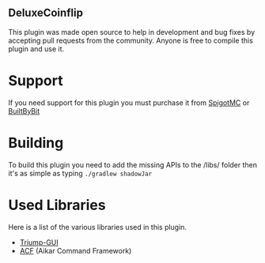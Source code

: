 ## DeluxeCoinflip
This plugin was made open source to help in development and bug fixes by accepting pull requests from the community. Anyone is free to compile this plugin and use it.

# Support
If you need support for this plugin you must purchase it from [SpigotMC](https://www.spigotmc.org/resources/deluxecoinflip.79965/) or [BuiltByBit](https://builtbybit.com/resources/deluxecoinflip.10475/)

# Building
To build this plugin you need to add the missing APIs to the /libs/ folder then it's as simple as typing
`./gradlew shadowJar`

# Used Libraries
Here is a list of the various libraries used in this plugin.
- [Triump-GUI](https://github.com/TriumphTeam/triumph-gui)
- [ACF](https://github.com/aikar/commands) (Aikar Command Framework)
